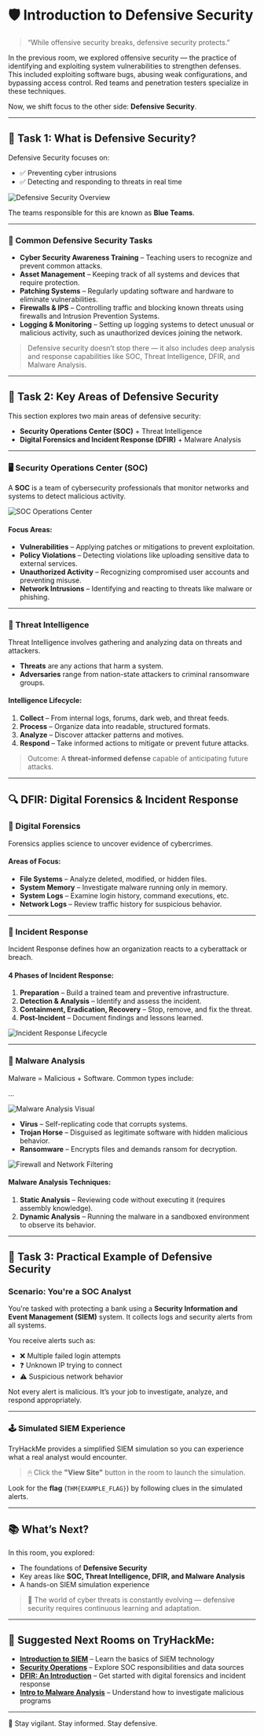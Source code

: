 # 🛡️ Introduction to Defensive Security

> “While offensive security breaks, defensive security protects.”

In the previous room, we explored offensive security — the practice of identifying and exploiting system vulnerabilities to strengthen defenses. This included exploiting software bugs, abusing weak configurations, and bypassing access control. Red teams and penetration testers specialize in these techniques.

Now, we shift focus to the other side: **Defensive Security**.

---

## 🧠 Task 1: What is Defensive Security?

Defensive Security focuses on:

- ✅ Preventing cyber intrusions  
- ✅ Detecting and responding to threats in real time

![Defensive Security Overview](https://github.com/user-attachments/assets/258c170c-317e-4bbe-b850-25289b38c326)

The teams responsible for this are known as **Blue Teams**.

---

### 🔧 Common Defensive Security Tasks

- **Cyber Security Awareness Training** – Teaching users to recognize and prevent common attacks.
- **Asset Management** – Keeping track of all systems and devices that require protection.
- **Patching Systems** – Regularly updating software and hardware to eliminate vulnerabilities.
- **Firewalls & IPS** – Controlling traffic and blocking known threats using firewalls and Intrusion Prevention Systems.
- **Logging & Monitoring** – Setting up logging systems to detect unusual or malicious activity, such as unauthorized devices joining the network.

> Defensive security doesn’t stop there — it also includes deep analysis and response capabilities like SOC, Threat Intelligence, DFIR, and Malware Analysis.

---

## 🧩 Task 2: Key Areas of Defensive Security

This section explores two main areas of defensive security:

- **Security Operations Center (SOC)** + Threat Intelligence  
- **Digital Forensics and Incident Response (DFIR)** + Malware Analysis

---

### 🖥️ Security Operations Center (SOC)

A **SOC** is a team of cybersecurity professionals that monitor networks and systems to detect malicious activity.

![SOC Operations Center](https://github.com/user-attachments/assets/08badee5-b1c1-401a-8897-595b13de97e1)

#### Focus Areas:

- **Vulnerabilities** – Applying patches or mitigations to prevent exploitation.
- **Policy Violations** – Detecting violations like uploading sensitive data to external services.
- **Unauthorized Activity** – Recognizing compromised user accounts and preventing misuse.
- **Network Intrusions** – Identifying and reacting to threats like malware or phishing.

---

### 🧠 Threat Intelligence

Threat Intelligence involves gathering and analyzing data on threats and attackers.

- **Threats** are any actions that harm a system.
- **Adversaries** range from nation-state attackers to criminal ransomware groups.

#### Intelligence Lifecycle:

1. **Collect** – From internal logs, forums, dark web, and threat feeds.
2. **Process** – Organize data into readable, structured formats.
3. **Analyze** – Discover attacker patterns and motives.
4. **Respond** – Take informed actions to mitigate or prevent future attacks.

> Outcome: A **threat-informed defense** capable of anticipating future attacks.

---

## 🔍 DFIR: Digital Forensics & Incident Response

### 🧪 Digital Forensics

Forensics applies science to uncover evidence of cybercrimes.

#### Areas of Focus:

- **File Systems** – Analyze deleted, modified, or hidden files.
- **System Memory** – Investigate malware running only in memory.
- **System Logs** – Examine login history, command executions, etc.
- **Network Logs** – Review traffic history for suspicious behavior.

---

### 🚨 Incident Response

Incident Response defines how an organization reacts to a cyberattack or breach.

#### 4 Phases of Incident Response:

1. **Preparation** – Build a trained team and preventive infrastructure.
2. **Detection & Analysis** – Identify and assess the incident.
3. **Containment, Eradication, Recovery** – Stop, remove, and fix the threat.
4. **Post-Incident** – Document findings and lessons learned.

![Incident Response Lifecycle](https://github.com/user-attachments/assets/17a44869-19c1-404c-a29f-d7f08f06b905)

---

### 🐛 Malware Analysis

Malware = Malicious + Software. Common types include:

...

![Malware Analysis Visual](https://github.com/user-attachments/assets/fe370002-c962-4adb-921c-a984f223dcca)

- **Virus** – Self-replicating code that corrupts systems.
- **Trojan Horse** – Disguised as legitimate software with hidden malicious behavior.
- **Ransomware** – Encrypts files and demands ransom for decryption.

![Firewall and Network Filtering](https://github.com/user-attachments/assets/7069acf2-50c7-419f-9d1b-14458aca0ba9)

#### Malware Analysis Techniques:

1. **Static Analysis** – Reviewing code without executing it (requires assembly knowledge).
2. **Dynamic Analysis** – Running the malware in a sandboxed environment to observe its behavior.

---

## 🧪 Task 3: Practical Example of Defensive Security

### Scenario: You're a SOC Analyst

You're tasked with protecting a bank using a **Security Information and Event Management (SIEM)** system. It collects logs and security alerts from all systems.

You receive alerts such as:

- ❌ Multiple failed login attempts  
- ❓ Unknown IP trying to connect  
- ⚠️ Suspicious network behavior

Not every alert is malicious. It’s your job to investigate, analyze, and respond appropriately.

---

### 🕹️ Simulated SIEM Experience

TryHackMe provides a simplified SIEM simulation so you can experience what a real analyst would encounter.

> 🖱 Click the **"View Site"** button in the room to launch the simulation.

Look for the **flag** (`THM{EXAMPLE_FLAG}`) by following clues in the simulated alerts.

---

## 📚 What’s Next?

In this room, you explored:

- The foundations of **Defensive Security**
- Key areas like **SOC, Threat Intelligence, DFIR, and Malware Analysis**
- A hands-on SIEM simulation experience

> 🧠 The world of cyber threats is constantly evolving — defensive security requires continuous learning and adaptation.

---

## 🔗 Suggested Next Rooms on TryHackMe:

- **[Introduction to SIEM](https://tryhackme.com/room/introtosiem)** – Learn the basics of SIEM technology  
- **[Security Operations](https://tryhackme.com/room/securityoperations)** – Explore SOC responsibilities and data sources  
- **[DFIR: An Introduction](https://tryhackme.com/room/dfirintro)** – Get started with digital forensics and incident response  
- **[Intro to Malware Analysis](https://tryhackme.com/room/introtomalwareanalysis)** – Understand how to investigate malicious programs

---

🧠 Stay vigilant. Stay informed. Stay defensive.
